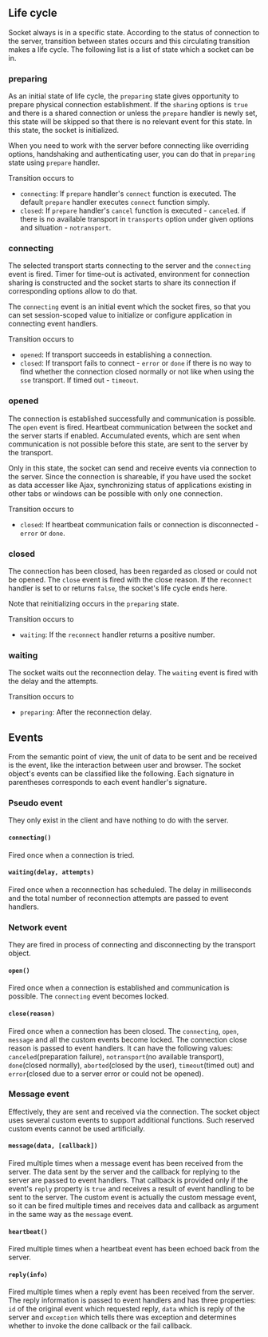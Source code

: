 ## Life cycle
Socket always is in a specific state. According to the status of connection to the server, transition between states occurs and this circulating transition makes a life cycle. The following list is a list of state which a socket can be in.

### preparing
As an initial state of life cycle, the `preparing` state gives opportunity to prepare physical connection establishment. If the `sharing` options is `true` and there is a shared connection or unless the `prepare` handler is newly set, this state will be skipped so that there is no relevant event for this state. In this state, the socket is initialized.

When you need to work with the server before connecting like overriding options, handshaking and authenticating user, you can do that in `preparing` state using `prepare` handler.

Transition occurs to
* `connecting`: If `prepare` handler's `connect` function is executed. The default `prepare` handler executes `connect` function simply.
* `closed`: If `prepare` handler's `cancel` function is executed - `canceled`. if there is no available transport in `transports` option under given options and situation - `notransport`.

### connecting
The selected transport starts connecting to the server and the `connecting` event is fired. Timer for time-out is activated, environment for connection sharing is constructed and the socket starts to share its connection if corresponding options allow to do that.

The `connecting` event is an initial event which the socket fires, so that you can set session-scoped value to initialize or configure application in connecting event handlers.

Transition occurs to
* `opened`: If transport succeeds in establishing a connection.
* `closed`: If transport fails to connect - `error` or `done` if there is no way to find whether the connection closed normally or not like when using the `sse` transport. If timed out - `timeout`.

### opened
The connection is established successfully and communication is possible. The `open` event is fired. Heartbeat communication between the socket and the server starts if enabled. Accumulated events, which are sent when communication is not possible before this state, are sent to the server by the transport.

Only in this state, the socket can send and receive events via connection to the server. Since the connection is shareable, if you have used the socket as data accesser like Ajax, synchronizing status of applications existing in other tabs or windows can be possible with only one connection.

Transition occurs to
* `closed`: If heartbeat communication fails or connection is disconnected - `error` or `done`.

### closed
The connection has been closed, has been regarded as closed or could not be opened. The `close` event is fired with the close reason. If the `reconnect` handler is set to or returns `false`, the socket's life cycle ends here.

Note that reinitializing occurs in the `preparing` state.

Transition occurs to
* `waiting`: If the `reconnect` handler returns a positive number.

### waiting
The socket waits out the reconnection delay. The `waiting` event is fired with the delay and the attempts.

Transition occurs to
* `preparing`: After the reconnection delay.

## Events
From the semantic point of view, the unit of data to be sent and be received is the event, like the interaction between user and browser. The socket object's events can be classified like the following. Each signature in parentheses corresponds to each event handler's signature.

### Pseudo event
They only exist in the client and have nothing to do with the server.

#### `connecting()`

Fired once when a connection is tried.

#### `waiting(delay, attempts)`

Fired once when a reconnection has scheduled. The delay in milliseconds and the total number of reconnection attempts are passed to event handlers.

### Network event
They are fired in process of connecting and disconnecting by the transport object.

#### `open()`

Fired once when a connection is established and communication is possible. The `connecting` event becomes locked.

#### `close(reason)`

Fired once when a connection has been closed. The `connecting`, `open`, `message` and all the custom events become locked. The connection close reason is passed to event handlers. It can have the following values: `canceled`(preparation failure), `notransport`(no available transport), `done`(closed normally), `aborted`(closed by the user), `timeout`(timed out) and `error`(closed due to a server error or could not be opened).

### Message event
Effectively, they are sent and received via the connection. The socket object uses several custom events to support additional functions. Such reserved custom events cannot be used artificially.

#### `message(data, [callback])`

Fired multiple times when a message event has been received from the server. The data sent by the server and the callback for replying to the server are passed to event handlers. That callback is provided only if the event's `reply` property is `true` and receives a result of event handling to be sent to the server. The custom event is actually the custom message event, so it can be fired multiple times and receives data and callback as argument in the same way as the `message` event.

#### `heartbeat()`

Fired multiple times when a heartbeat event has been echoed back from the server.

#### `reply(info)`

Fired multiple times when a reply event has been received from the server. The reply information is passed to event handlers and has three properties: `id` of the original event which requested reply, `data` which is reply of the server and `exception` which tells there was exception and determines whether to invoke the done callback or the fail callback.